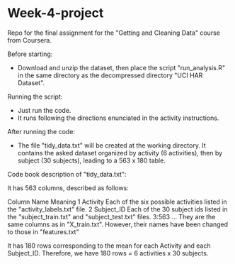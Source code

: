 # Week-4-project
Repo for the final assignment for the "Getting and Cleaning Data" course from Coursera.

Before starting:

- Download and unzip the dataset, then place the script "run_analysis.R" in the same directory as the decompressed directory "UCI HAR Dataset". 

Running the script:

- Just run the code.
- It runs following the directions enunciated in the activity instructions.

After running the code:

- The file "tidy_data.txt" will be created at the working directory. It contains the asked dataset organized by activity (6 activities), then by subject (30 subjects), leading to a 563 x 180 table.

Code book description of "tidy_data.txt":

It has 563 columns, described as follows:

Column  Name        Meaning
1       Activity    Each of the six possible activities listed in the "activity_labels.txt" file.
2       Subject_ID  Each of the 30 subject ids listed in the "subject_train.txt" and "subject_test.txt" files.
3:563   ...         They are the same columns as in "X_train.txt". However, their names have been changed to those in "features.txt"

It has 180 rows corresponding to the mean for each Activity and each Subject_ID. Therefore, we have 180 rows = 6 activities x 30 subjects.

